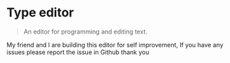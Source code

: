 # Type editor

> An editor for programming and editing text.

My friend and I are building this editor for self improvement,
If you have any issues please report the issue in Github thank you
